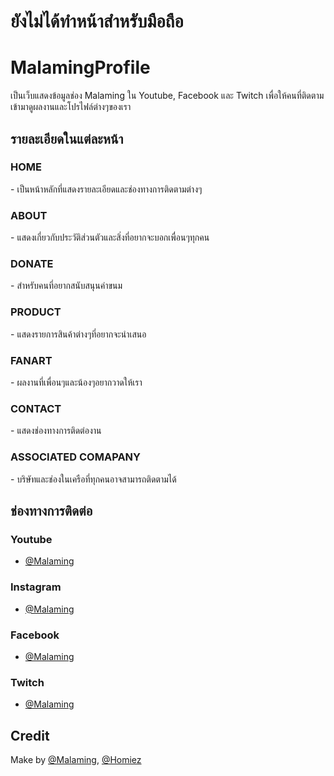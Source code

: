 <h1> ยังไม่ได้ทำหน้าสำหรับมือถือ </h1>

<h1> MalamingProfile  </h1>
เป็นเว็บแสดงข้อมูลช่อง Malaming ใน Youtube, Facebook และ Twitch เพื่อให้คนที่ติดตามเข้ามาดูผลงานและโปรไฟล์ต่างๆของเรา

<h2> รายละเอียดในแต่ละหน้า  </h2>
<h3> HOME </h3> - เป็นหน้าหลักที่แสดงรายละเอียดและช่องทางการติดตามต่างๆ
<h3> ABOUT </h3> - แสดงเกี่ยวกับประวัติส่วนตัวและสิ่งที่อยากจะบอกเพื่อนๆทุกคน
<h3> DONATE </h3> - สำหรับคนที่อยากสนับสนุนค่าขนม
<h3> PRODUCT </h3> - แสดงรายการสินค้าต่างๆที่อยากจะนำเสนอ
<h3> FANART </h3> - ผลงานที่เพื่อนๆและน้องๆอยากวาดให้เรา
<h3> CONTACT </h3> - แสดงช่องทางการติดต่องาน
<h3> ASSOCIATED COMAPANY </h3> - บริษัทและช่องในเครือที่ทุกคนอาจสามารถติดตามได้

<h2> ช่องทางการติดต่อ </h2>
<h3> Youtube </h3> 

- [@Malaming](https://www.youtube.com/channel/UCXt-b_KolC6S4X7deJRhUtg)
<h3> Instagram </h3>

- [@Malaming](https://instagram.com/mingmmie)

<h3> Facebook </h3> 

- [@Malaming](https://facebook.com/MalaMingz)

<h3> Twitch </h3>

- [@Malaming](https://twitch.tv/malamingz)


<h2> Credit  </h2>

Make by [@Malaming](https://github.com/MalaMing), [@Homiez](https://github.com/Homiez09)